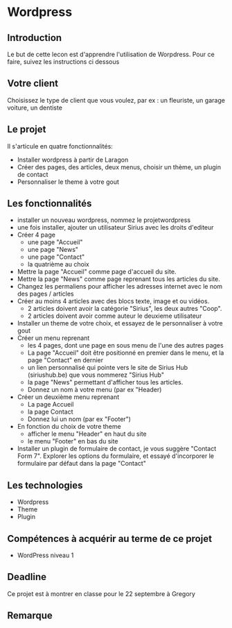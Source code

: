 # Wordpress

## Introduction

Le but de cette lecon est d'apprendre l'utilisation de Worpdress.
Pour ce faire, suivez les instructions ci dessous

## Votre client

Choisissez le type de client que vous voulez, par ex : un fleuriste, un garage voiture, un dentiste

## Le projet

Il s'articule en quatre fonctionnalités:

- Installer wordpress à partir de Laragon
- Créer des pages, des articles, deux menus, choisir un thème, un plugin de contact
- Personnaliser le theme à votre gout

## Les fonctionnalités

- installer un nouveau wordpress, nommez le projetwordpress
- une fois installer, ajouter un utilisateur Sirius avec les droits d'editeur
- Créer 4 page
  - une page "Accueil"
  - une page "News"
  - une page "Contact"
  - la quatrième au choix
- Mettre la page "Accueil" comme page d'accueil du site.
- Mettre la page "News" comme page reprenant tous les articles du site.
- Changez les permaliens pour afficher les adresses internet avec le nom des pages / articles
- Créer au moins 4 articles avec des blocs texte, image et ou vidéos.
  - 2 articles doivent avoir la catégorie "Sirius", les deux autres "Coop".
  - 2 articles doivent avoir comme auteur le deuxieme utilisateur
- Installer un theme de votre choix, et essayez de le personnaliser à votre gout
- Créer un menu reprenant
  - les 4 pages, dont une page en sous menu de l'une des autres pages
  - La page "Accueil" doit être positionné en premier dans le menu, et la page "Contact" en dernier
  - un lien personnalisé qui pointe vers le site de Sirius Hub (siriushub.be) que vous nommerez "Sirius Hub"
  - la page "News" permettant d'afficher tous les articles.
  - Donnez un nom à votre menu (par ex "Header)
- Créer un deuxième menu reprenant
  - La page Accueil
  - la page Contact
  - Donnez lui un nom (par ex "Footer")
- En fonction du choix de votre theme
  - afficher le menu "Header" en haut du site
  - le menu "Footer" en bas du site
- Installer un plugin de formulaire de contact, je vous suggère "Contact Form 7".
  Explorer les options du formulaire, et essayé d'incorporer le formulaire par défaut dans la page "Contact"

## Les technologies

- Wordpress
- Theme
- Plugin

## Compétences à acquérir au terme de ce projet

- WordPress niveau 1

## Deadline

Ce projet est à montrer en classe pour le 22 septembre à Gregory

## Remarque
